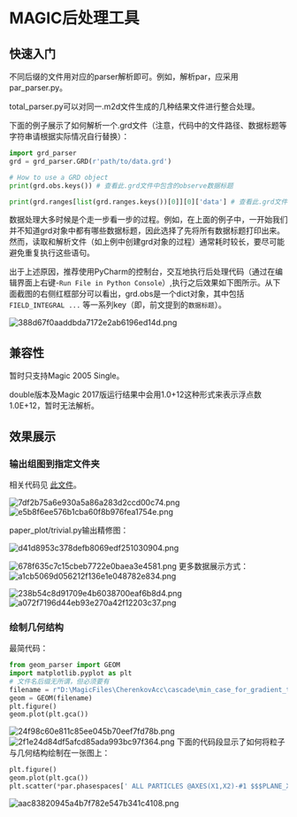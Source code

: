 # MAGIC后处理工具
## 快速入门
不同后缀的文件用对应的parser解析即可。例如，解析par，应采用par_parser.py。

total_parser.py可以对同一.m2d文件生成的几种结果文件进行整合处理。

下面的例子展示了如何解析一个.grd文件（注意，代码中的文件路径、数据标题等字符串请根据实际情况自行替换）：

```python
import grd_parser
grd = grd_parser.GRD(r'path/to/data.grd')

# How to use a GRD object
print(grd.obs.keys()) # 查看此.grd文件中包含的observe数据标题

print(grd.ranges[list(grd.ranges.keys())[0]][0]['data'] # 查看此.grd文件中包含的第0块range数据

```

数据处理大多时候是个走一步看一步的过程。例如，在上面的例子中，一开始我们并不知道grd对象中都有哪些数据标题，因此选择了先将所有数据标题打印出来。然而，读取和解析文件（如上例中创建grd对象的过程）通常耗时较长，要尽可能避免重复执行这些语句。

出于上述原因，推荐使用PyCharm的控制台，交互地执行后处理代码（通过在编辑界面上右键-`Run File in Python Console`）,执行之后效果如下图所示。从下面截图的右侧红框部分可以看出，grd.obs是一个dict对象，其中包括`FIELD_INTEGRAL ...` 等一系列key（即，前文提到的`数据标题`）。

![388d67f0aaddbda7172e2ab6196ed14d.png](.md_attachments/388d67f0aaddbda7172e2ab6196ed14d.png)

## 兼容性

暂时只支持Magic 2005 Single。

double版本及Magic 2017版运行结果中会用1.0+12这种形式来表示浮点数1.0E+12，暂时无法解析。


## 效果展示

### 输出组图到指定文件夹
相关代码见 [此文件](total_parser_2.py)。


![7df2b75a6e930a5a86a283d2ccd00c74.png](.md_attachments/7df2b75a6e930a5a86a283d2ccd00c74.png)
![e5b8f6ee576b1cba60f8b976fea1754e.png](.md_attachments/e5b8f6ee576b1cba60f8b976fea1754e.png)

paper_plot/trivial.py输出精修图：

![d41d8953c378defb8069edf251030904.png](.md_attachments/d41d8953c378defb8069edf251030904.png)

![678f635c7c15cbeb7722e0baea3e4581.png](.md_attachments/678f635c7c15cbeb7722e0baea3e4581.png)
更多数据展示方式：
![a1cb5069d056212f136e1e048782e834.png](.md_attachments/a1cb5069d056212f136e1e048782e834.png)

![238b54c8d91709e4b6038700eaf6b8d4.png](.md_attachments/238b54c8d91709e4b6038700eaf6b8d4.png)
![a072f7196d44eb93e270a42f12203c37.png](.md_attachments/a072f7196d44eb93e270a42f12203c37.png)


### 绘制几何结构
最简代码：

```python
from geom_parser import GEOM
import matplotlib.pyplot as plt
# 文件名后缀无所谓，但必须要有
filename = r"D:\MagicFiles\CherenkovAcc\cascade\min_case_for_gradient_test\test_diffraction-23.grd"
geom = GEOM(filename)
plt.figure()
geom.plot(plt.gca())
```
![24f98c60e811c85ee045b70eef7fd78b.png](.md_attachments/24f98c60e811c85ee045b70eef7fd78b.png)
![2f1e24d84df5afcd85ada993bc97f364.png](.md_attachments/2f1e24d84df5afcd85ada993bc97f364.png)
下面的代码段显示了如何将粒子与几何结构绘制在一张图上：
```python
plt.figure()
geom.plot(plt.gca())
plt.scatter(*par.phasespaces[' ALL PARTICLES @AXES(X1,X2)-#1 $$$PLANE_X1_AND_X2_AT_X0=  0.000'][-5]['data'].values.T,s = 0.0001,c ='r')
```
![aac83820945a4b7f782e547b341c4108.png](.md_attachments/aac83820945a4b7f782e547b341c4108.png)
